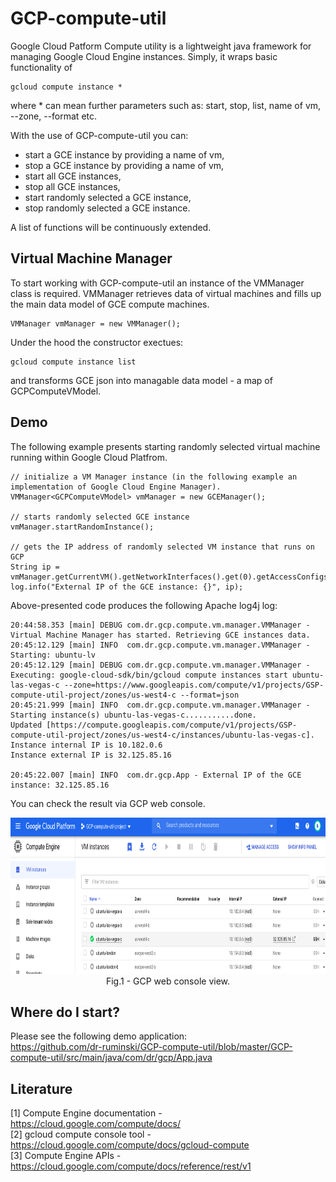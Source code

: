 # GCP-compute-util
Google Cloud Patform Compute utility is a lightweight java framework for managing Google Cloud Engine instances. Simply, it wraps basic functionality of 
```
gcloud compute instance *
```
where * can mean further parameters such as: start, stop, list, name of vm, --zone, --format etc.


With the use of GCP-compute-util you can:
<ul>
 <li>start a GCE instance by providing a name of vm,</li>
 <li>stop a GCE instance by providing a name of vm,</li>
 <li>start all GCE instances,</li>
 <li>stop all GCE instances,</li> 
 <li>start randomly selected a GCE instance,</li>
 <li>stop randomly selected a GCE instance.</li>
</ul>

A list of functions will be continuously extended. 

## Virtual Machine Manager
To start working with GCP-compute-util an instance of the VMManager class is required. VMManager retrieves data of virtual
machines and fills up the main data model of GCE compute machines.
```
VMManager vmManager = new VMManager();
```
Under the hood the constructor exectues:
```
gcloud compute instance list
```
and transforms GCE json into managable data model - a map of GCPComputeVModel.

## Demo
The following example presents starting randomly selected virtual machine running within Google Cloud Platfrom.
```
// initialize a VM Manager instance (in the following example an implementation of Google Cloud Engine Manager).
VMManager<GCPComputeVModel> vmManager = new GCEManager();
				
// starts randomly selected GCE instance
vmManager.startRandomInstance();
		
// gets the IP address of randomly selected VM instance that runs on GCP
String ip = vmManager.getCurrentVM().getNetworkInterfaces().get(0).getAccessConfigs().get(0).getNatIP();
log.info("External IP of the GCE instance: {}", ip);
```
Above-presented code produces the following Apache log4j log:
```
20:44:58.353 [main] DEBUG com.dr.gcp.compute.vm.manager.VMManager - Virtual Machine Manager has started. Retrieving GCE instances data.
20:45:12.129 [main] INFO  com.dr.gcp.compute.vm.manager.VMManager - Starting: ubuntu-lv
20:45:12.129 [main] DEBUG com.dr.gcp.compute.vm.manager.VMManager - Executing: google-cloud-sdk/bin/gcloud compute instances start ubuntu-las-vegas-c --zone=https://www.googleapis.com/compute/v1/projects/GSP-compute-util-project/zones/us-west4-c --format=json
20:45:21.999 [main] INFO  com.dr.gcp.compute.vm.manager.VMManager - Starting instance(s) ubuntu-las-vegas-c...........done.
Updated [https://compute.googleapis.com/compute/v1/projects/GSP-compute-util-project/zones/us-west4-c/instances/ubuntu-las-vegas-c].
Instance internal IP is 10.182.0.6
Instance external IP is 32.125.85.16

20:45:22.007 [main] INFO  com.dr.gcp.App - External IP of the GCE instance: 32.125.85.16
```
You can check the result via GCP web console.
<p align="center">
    <img height="250" src="/Figures/gcp-console-example.png?raw=true">
    <br>Fig.1 - GCP web console view.
</p>  

## Where do I start?
Please see the following demo application: <br>
https://github.com/dr-ruminski/GCP-compute-util/blob/master/GCP-compute-util/src/main/java/com/dr/gcp/App.java

## Literature
[1] Compute Engine documentation - https://cloud.google.com/compute/docs/ <br/>
[2] gcloud compute console tool - https://cloud.google.com/compute/docs/gcloud-compute <br/>
[3] Compute Engine APIs - https://cloud.google.com/compute/docs/reference/rest/v1


